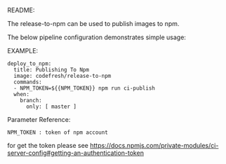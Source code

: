 README:

The release-to-npm can be used to publish images to npm. 

The below pipeline configuration demonstrates simple usage:

EXAMPLE:

    deploy_to_npm:  
      title: Publishing To Npm 
      image: codefresh/release-to-npm
      commands:
      - NPM_TOKEN=${{NPM_TOKEN}} npm run ci-publish 
      when:   
        branch: 
          only: [ master ]


Parameter Reference:

    NPM_TOKEN : token of npm account
    
for get the token please see https://docs.npmjs.com/private-modules/ci-server-config#getting-an-authentication-token
